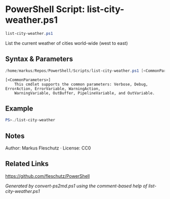 # PowerShell Script: list-city-weather.ps1
```powershell
list-city-weather.ps1
```

List the current weather of cities world-wide (west to east)

## Syntax & Parameters
```powershell
/home/markus/Repos/PowerShell/Scripts/list-city-weather.ps1 [<CommonParameters>]
```

```
[<CommonParameters>]
    This cmdlet supports the common parameters: Verbose, Debug, ErrorAction, ErrorVariable, WarningAction, 
    WarningVariable, OutBuffer, PipelineVariable, and OutVariable.
```

## Example
```powershell
PS>./list-city-weather
```


## Notes
Author: Markus Fleschutz · License: CC0

## Related Links
https://github.com/fleschutz/PowerShell

*Generated by convert-ps2md.ps1 using the comment-based help of list-city-weather.ps1*
